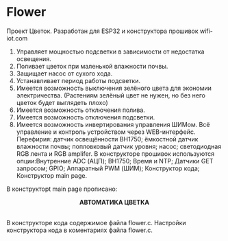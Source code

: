 # Flower
Проект Цветок.
Разработан для ESP32 и конструктора прошивок wifi-iot.com
1) Управляет мощностью подсветки в зависимости от недостатка освещения.
2) Поливает цветок при маленькой влажности почвы.
3) Защищает насос от сухого хода.
4) Устанавливает период работы подсветки.
5) Имеется возможность выключения зелёного цвета для экономии электричества.
(Растениям зелёный цвет не нужен, но без него цветок будет выглядеть плохо)
6) Имеется возможность отключения полива.
7) Имеется возможность отключения подсветки.
8) Имеется возможность инвертирования управления ШИМом.
Всё управление и контроль устройством через WEB-интерфейс.
Перефирия: датчик освещённости BH1750; ёмкостной датчик влажности почвы;
попловковый датчик уровня; насос; светодиодная RGB лента и RGB amplifer.
В конструкторе прошивок используются опции:Внутренние ADC (АЦП); 
BH1750; Время и NTP; Датчики GET запросом; GPIO; Аппаратный PWM (ШИМ);
Конструктор кода; Конструктор main page.

В конструкторt main page прописано:
<center><b>АВТОМАТИКА ЦВЕТКА</b></center><br>

В конструкторе кода содержимое файла flower.c.
Настройки конструктора кода в коментариях файла flower.c.
